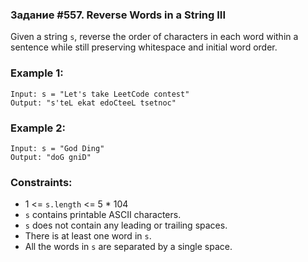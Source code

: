 ### Задание #557. Reverse Words in a String III

Given a string `s`, reverse the order 
of characters in each word within 
a sentence while still preserving whitespace 
and initial word order.

### Example 1:
```commandline
Input: s = "Let's take LeetCode contest"
Output: "s'teL ekat edoCteeL tsetnoc"
```

### Example 2:
```commandline
Input: s = "God Ding"
Output: "doG gniD"
```

### Constraints:

+ 1 <= `s.length` <= 5 * 104
+ `s` contains printable ASCII characters.
+ `s` does not contain any leading or trailing spaces.
+ There is at least one word in `s`.
+ All the words in `s` are separated by a single space.

